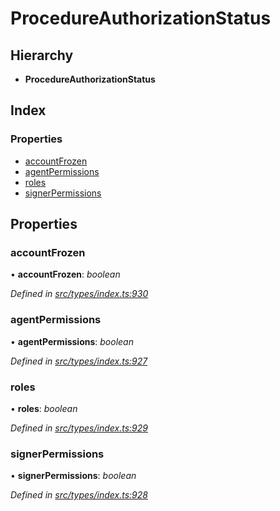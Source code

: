 # ProcedureAuthorizationStatus

## Hierarchy

* **ProcedureAuthorizationStatus**

## Index

### Properties

* [accountFrozen](procedureauthorizationstatus.md#accountfrozen)
* [agentPermissions](procedureauthorizationstatus.md#agentpermissions)
* [roles](procedureauthorizationstatus.md#roles)
* [signerPermissions](procedureauthorizationstatus.md#signerpermissions)

## Properties

### accountFrozen

• **accountFrozen**: _boolean_

_Defined in_ [_src/types/index.ts:930_](https://github.com/PolymathNetwork/polymesh-sdk/blob/7362b318/src/types/index.ts#L930)

### agentPermissions

• **agentPermissions**: _boolean_

_Defined in_ [_src/types/index.ts:927_](https://github.com/PolymathNetwork/polymesh-sdk/blob/7362b318/src/types/index.ts#L927)

### roles

• **roles**: _boolean_

_Defined in_ [_src/types/index.ts:929_](https://github.com/PolymathNetwork/polymesh-sdk/blob/7362b318/src/types/index.ts#L929)

### signerPermissions

• **signerPermissions**: _boolean_

_Defined in_ [_src/types/index.ts:928_](https://github.com/PolymathNetwork/polymesh-sdk/blob/7362b318/src/types/index.ts#L928)

